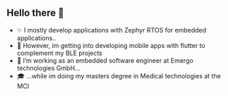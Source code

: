 ## Hello there 👋
- ✨ I mostly develop applications with Zephyr RTOS for embedded applications..
- 🔭 However, im getting into developing mobile apps with flutter to complement my BLE projects
- 🤖 I’m working as an embedded software engineer at Emergo technologies GmbH...
- 🎓 ...while im doing my masters degree in Medical technologies at the MCI 
